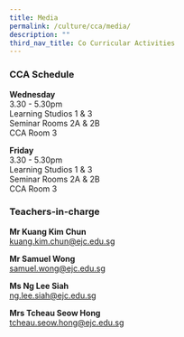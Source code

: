 ```yaml
---
title: Media
permalink: /culture/cca/media/
description: ""
third_nav_title: Co Curricular Activities
---
```

### CCA Schedule

**Wednesday**  
3.30 - 5.30pm  
Learning Studios 1 & 3  
Seminar Rooms 2A & 2B  
CCA Room 3

**Friday**  
3.30 - 5.30pm  
Learning Studios 1 & 3  
Seminar Rooms 2A & 2B  
CCA Room 3

### Teachers-in-charge

**Mr Kuang Kim Chun**  
[kuang.kim.chun@ejc.edu.sg](mailto:kuang.kim.chun@ejc.edu.sg)

**Mr Samuel Wong**  
[samuel.wong@ejc.edu.sg](mailto:samuel.wong@ejc.edu.sg)

**Ms Ng Lee Siah**  
[ng.lee.siah@ejc.edu.sg](mailto:ng.lee.siah@ejc.edu.sg)

**Mrs Tcheau Seow Hong**  
[tcheau.seow.hong@ejc.edu.sg](mailto:tcheau.seow.hong@ejc.edu.sg)